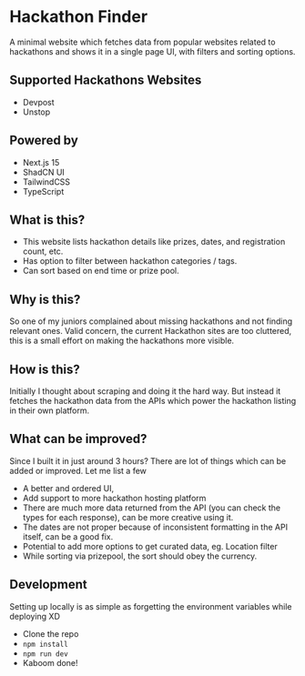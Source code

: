 # Hackathon Finder

A minimal website which fetches data from popular websites related to hackathons and shows it in a single page UI, with filters and sorting options.


## Supported Hackathons Websites
- Devpost
- Unstop

## Powered by
- Next.js 15
- ShadCN UI
- TailwindCSS
- TypeScript

## What is this?
- This website lists hackathon details like prizes, dates, and registration count, etc.
- Has option to filter between hackathon categories / tags.
- Can sort based on end time or prize pool.

## Why is this?
So one of my juniors complained about missing hackathons and not finding relevant ones. Valid concern, the current Hackathon sites are too cluttered, this is a small effort on making the hackathons more visible.

## How is this?
Initially I thought about scraping and doing it the hard way. But instead it fetches the hackathon data from the APIs which power the hackathon listing in their own platform.

## What can be improved?
Since I built it in just around 3 hours? There are lot of things which can be added or improved. Let me list a few

- A better and ordered UI,
- Add support to more hackathon hosting platform
- There are much more data returned from the API (you can check the types for each response), can be more creative using it.
- The dates are not proper because of inconsistent formatting in the API itself, can be a good fix.
- Potential to add more options to get curated data, eg. Location filter
- While sorting via prizepool, the sort should obey the currency.

## Development
Setting up locally is as simple as forgetting the environment variables while deploying XD

- Clone the repo
- `npm install`
- `npm run dev`
- Kaboom done!
